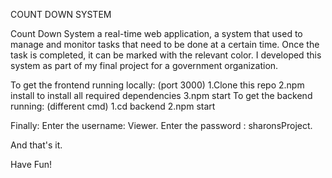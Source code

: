 COUNT DOWN SYSTEM 

Count Down System a real-time web application, a system that used to manage and monitor tasks that need to be done at a certain time. 
Once the task is completed, it can be marked with the relevant color.
I developed this system as part of my final project for a government organization.

To get the frontend running locally:  (port 3000)
  1.Clone this repo
  2.npm install to install all required dependencies
  3.npm start 
To get the backend running: (different cmd)
  1.cd backend
  2.npm start
  
Finally:
Enter the username: Viewer.
Enter the password : sharonsProject.

And that's it.

Have Fun!
